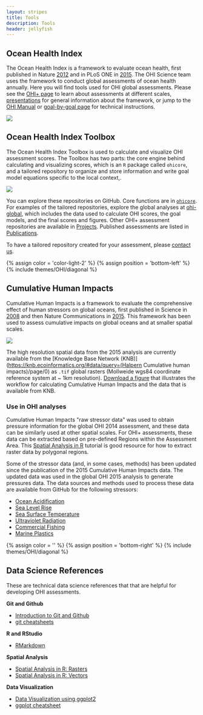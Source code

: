 ```yaml
---
layout: stripes
title: Tools
description: Tools
header: jellyfish
---
```


## Ocean Health Index 

The Ocean Health Index is a framework to evaluate ocean health, first published in Nature [2012](http://www.nature.com/nature/journal/v488/n7413/full/nature11397.html) and in PLoS ONE in [2015](http://journals.plos.org/plosone/article?id=10.1371/journal.pone.0117863). The OHI Science team uses the framework to conduct global assessments of ocean health annually. Here you will find tools used for OHI global assessments. Please see the [OHI+ page](/phases) to learn about assessments at different scales, [presentations](/resources/downloads) for general information about the framework, or jump to the [OHI Manual](/manual) or [goal-by-goal page](/goals) for technical instructions.


![](https://docs.google.com/drawings/d/1lDG36M2pBJ-7cQ4qwp2KB8lETIJtMjeqQPst20z8n6M/pub?w=576&h=96)


## Ocean Health Index Toolbox

The Ocean Health Index Toolbox is used to calculate and visualize OHI assessment scores. The Toolbox has two parts: the core engine behind calculating and visualizing scores, which is an `R` package called `ohicore`, and a tailored repository to organize and store information and write goal model equations specific to the local context,.

![](https://docs.google.com/drawings/d/1wGK68NRn5bmhZo_gC2A9sx-AcpIZHVp45ID5_HQKVJ0/pub?w=576&h=96)

You can explore these repositories on GitHub. Core functions are in  [`ohicore`](https://github.com/OHI-Science/ohicore).  For examples of the tailored repositories, explore the global analyses at [ohi-global](https://github.com/OHI-Science/ohi-global), which includes the data used to calculate OHI scores, the goal models, and the final scores and figures. Other OHI+ assessment repositories are available in [Projects](/projects/index.md). Published assessments are listed in [Publications](/resources/publications/index.md).

 To have a tailored repository created for your assessment, please [contact us](info@ohi-science.org).

{% assign color = 'color-light-2' %}
{% assign position = 'bottom-left' %}
{% include themes/OHI/diagonal %}

## Cumulative Human Impacts

Cumulative Human Impacts is a framework to evaluate the comprehensive effect of human stressors on global oceans, first published in Science in [2008](http://www.sciencemag.org/content/319/5865/948.short) and then Nature Communications in [2015](http://www.nature.com/ncomms/2015/150714/ncomms8615/full/ncomms8615.html). This framework has been used to assess cumulative impacts on global oceans and at smaller spatial scales.

![](https://docs.google.com/drawings/d/1kfkfZ6wcRalYYsd5bzIcp7jk2B9TmQMnom1ySwUMVZQ/pub?w=576&h=96)

The high resolution spatial data from the 2015 analysis are currently available from the [Knowledge Base Network (KNB)](https://knb.ecoinformatics.org/#data/query=(Halpern Cumulative human impacts)/page/0) as `.tif` global rasters (Mollweide wgs84 coordinate reference system at ~ 1km resolution). [Download a figure](https://github.com/OHI-Science/ohi-science.github.io/raw/dev/assets/downloads/other/CHI_workflow.pdf) that illustrates the workflow for calculating Cumulative Human Impacts and the data that is available from KNB.


### Use in OHI analyses
Cumulative Human Impacts "raw stressor data" was used to obtain pressure information for the global OHI 2014 assessment, and these data can be similarly used at other spatial scales. For OHI+ assessments, these data can be extracted based on pre-defined Regions within the Assessment Area. This [Spatial Analysis in R](https://cdn.rawgit.com/eco-data-science/spatial-analysis-R/master/intro_spatial_data_R.html) tutorial is good resource for how to extract raster data by polygonal regions.

Some of the stressor data (and, in some cases, methods) has been updated since the publication of the 2015 Cumulative Human Impacts data. The updated data was used in the global OHI 2015 analysis to generate pressures data. The data sources and methods used to process these data are available from GitHub for the following stressors:  

- [Ocean Acidification](https://github.com/OHI-Science/ohiprep/tree/master/globalprep/Pressures_OceanAcidification/v2015)  
- [Sea Level Rise](https://github.com/OHI-Science/ohiprep/tree/master/globalprep/Pressures_SeaLevelRise/v2015)  
- [Sea Surface Temperature](https://github.com/OHI-Science/ohiprep/tree/master/globalprep/Pressures_SST)  
- [Ultraviolet Radiation](https://github.com/OHI-Science/ohiprep/tree/master/globalprep/Pressures_UV)  
- [Commercial Fishing](https://github.com/OHI-Science/ohiprep/tree/master/globalprep/Pressures_fishing)  
- [Marine Plastics](https://github.com/OHI-Science/ohiprep/tree/master/globalprep/CW_pressure_trash)  



{% assign color = '' %}
{% assign position = 'bottom-right' %}
{% include themes/OHI/diagonal %}



## Data Science References
These are technical data science references that that are helpful for developing OHI assessments.

**Git and Github**  
- [Introduction to Git and Github](https://github.com/eco-data-science/github-intro)  
- [git cheatsheets]()  <!---melanie can you save this in assets/downloads? --->

**R and RStudio**  
- [RMarkdown](https://github.com/eco-data-science/rmarkdown_R)   

**Spatial Analysis**  
- [Spatial Analysis in R: Rasters](https://github.com/eco-data-science/spatial-analysis-R)  
- [Spatial Analysis in R: Vectors](https://github.com/eco-data-science/spatial_analysis2_R)

**Data Visualization**  
- [Data Visualization using ggplot2](https://github.com/eco-data-science/VisualizingData)
- [ggplot cheatsheet](https://github.com/OHI-Science/ohi-science.github.io/raw/3c6babb40348e62b322abadad086ece565411adf/assets/downloads/other/ggmapCheatsheet.pdf)

